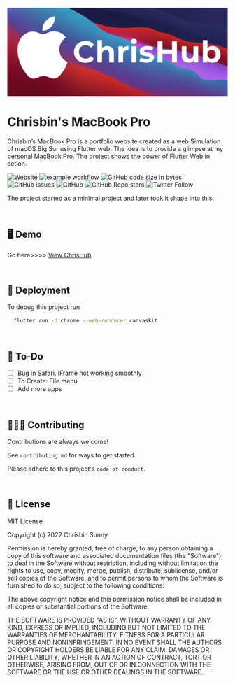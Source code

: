 
![ChrisHub Logo](docs/chrishubLogo.jpg)


# Chrisbin's MacBook Pro

Chrisbin’s MacBook Pro is a portfolio website created as a web Simulation of macOS Big Sur using Flutter web. The idea is to provide a glimpse at my personal MacBook Pro. The project shows the power of Flutter Web in action.


![Website](https://img.shields.io/website?down_message=offline&up_message=online&url=https%3A%2F%2Fchrisbinsunny.github.io%2Fchrishub)
![example workflow](https://github.com/chrisbinsunny/chrishub/actions/workflows/web.yml/badge.svg)
![GitHub code size in bytes](https://img.shields.io/github/languages/code-size/chrisbinsunny/chrishub)
![GitHub issues](https://img.shields.io/github/issues/chrisbinsunny/chrishub)
![GitHub](https://img.shields.io/github/license/chrisbinsunny/chrishub)
![GitHub Repo stars](https://img.shields.io/github/stars/chrisbinsunny/chrishub?style=social)
![Twitter Follow](https://img.shields.io/twitter/follow/chrisbinsunny?style=social)


The project started as a minimal project and later took it shape into this.


<br/>

## 🖥️ Demo

Go here>>>> [View ChrisHub](https://chrisbinsunny.github.io/chrishub)

<br/>

## 🚀 Deployment

To debug this project run

```bash
  flutter run -d chrome --web-renderer canvaskit
```
<br/>

## 🔰 To-Do

- [  ] Bug in Safari. iFrame not working smoothly
- [  ] To Create: File menu
- [  ] Add more apps

<br/>


## 👩🏻‍💻 Contributing

Contributions are always welcome!

See `contributing.md` for ways to get started.

Please adhere to this project's `code of conduct`.


<br />

## 🔐 License

MIT License

Copyright (c) 2022 Chrisbin Sunny

Permission is hereby granted, free of charge, to any person obtaining a copy
of this software and associated documentation files (the "Software"), to deal
in the Software without restriction, including without limitation the rights
to use, copy, modify, merge, publish, distribute, sublicense, and/or sell
copies of the Software, and to permit persons to whom the Software is
furnished to do so, subject to the following conditions:

The above copyright notice and this permission notice shall be included in all
copies or substantial portions of the Software.

THE SOFTWARE IS PROVIDED "AS IS", WITHOUT WARRANTY OF ANY KIND, EXPRESS OR
IMPLIED, INCLUDING BUT NOT LIMITED TO THE WARRANTIES OF MERCHANTABILITY,
FITNESS FOR A PARTICULAR PURPOSE AND NONINFRINGEMENT. IN NO EVENT SHALL THE
AUTHORS OR COPYRIGHT HOLDERS BE LIABLE FOR ANY CLAIM, DAMAGES OR OTHER
LIABILITY, WHETHER IN AN ACTION OF CONTRACT, TORT OR OTHERWISE, ARISING FROM,
OUT OF OR IN CONNECTION WITH THE SOFTWARE OR THE USE OR OTHER DEALINGS IN THE
SOFTWARE.

